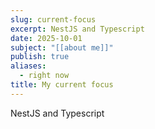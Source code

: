 ```yaml
---
slug: current-focus
excerpt: NestJS and Typescript
date: 2025-10-01
subject: "[[about me]]"
publish: true
aliases:
  - right now
title: My current focus
---
```

NestJS and Typescript